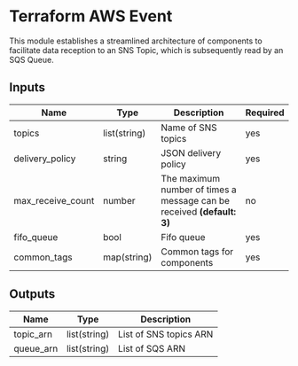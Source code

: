 # Terraform AWS Event

This module establishes a streamlined architecture of components to facilitate data reception to an SNS Topic, which is subsequently read by an SQS Queue.

## Inputs

| Name              | Type         | Description                                                            | Required |
| ----------------- | ------------ | ---------------------------------------------------------------------- | -------- |
| topics            | list(string) | Name of SNS topics                                                     | yes      |
| delivery_policy   | string       | JSON delivery policy                                                   | yes      |
| max_receive_count | number       | The maximum number of times a message can be received **(default: 3)** | no       |
| fifo_queue        | bool         | Fifo queue                                                             | yes      |
| common_tags       | map(string)  | Common tags for components                                             | yes      |

## Outputs

| Name      | Type         | Description            |
| --------- | ------------ | ---------------------- |
| topic_arn | list(string) | List of SNS topics ARN |
| queue_arn | list(string) | List of SQS ARN        |